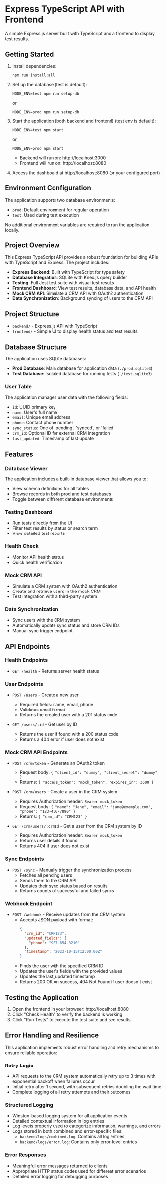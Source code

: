 # Express TypeScript API with Frontend

A simple Express.js server built with TypeScript and a frontend to display test results.

## Getting Started

1. Install dependencies:

   ```
   npm run install:all
   ```

2. Set up the database (test is default):

   ```
   NODE_ENV=test npm run setup-db
   ```

   or

   ```
   NODE_ENV=prod npm run setup-db
   ```

3. Start the application (both backend and frontend) (test env is default):

   ```
   NODE_ENV=test npm start
   ```

   or

   ```
   NODE_ENV=prod npm start
   ```

   - Backend will run on: http://localhost:3000
   - Frontend will run on: http://localhost:8080

4. Access the dashboard at http://localhost:8080 (or your configured port)

## Environment Configuration

The application supports two database environments:

- `prod`: Default environment for regular operation
- `test`: Used during test execution

No additional environment variables are required to run the application locally.

## Project Overview

This Express TypeScript API provides a robust foundation for building APIs with TypeScript and Express. The project includes:

- **Express Backend**: Built with TypeScript for type safety
- **Database Integration**: SQLite with Knex.js query builder
- **Testing**: Full Jest test suite with visual test results
- **Frontend Dashboard**: View test results, database data, and API health
- **Mock CRM API**: Simulate a CRM API with OAuth2 authentication
- **Data Synchronization**: Background syncing of users to the CRM API

## Project Structure

- `backend/` - Express.js API with TypeScript
- `frontend/` - Simple UI to display health status and test results

## Database Structure

The application uses SQLite databases:

- **Prod Database**: Main database for application data (`./prod.sqlite3`)
- **Test Database**: Isolated database for running tests (`./test.sqlite3`)

### User Table

The application manages user data with the following fields:

- `id`: UUID primary key
- `name`: User's full name
- `email`: Unique email address
- `phone`: Contact phone number
- `sync_status`: One of 'pending', 'synced', or 'failed'
- `crm_id`: Optional ID for external CRM integration
- `last_updated`: Timestamp of last update

## Features

### Database Viewer

The application includes a built-in database viewer that allows you to:

- View schema definitions for all tables
- Browse records in both prod and test databases
- Toggle between different database environments

### Testing Dashboard

- Run tests directly from the UI
- Filter test results by status or search term
- View detailed test reports

### Health Check

- Monitor API health status
- Quick health verification

### Mock CRM API

- Simulate a CRM system with OAuth2 authentication
- Create and retrieve users in the mock CRM
- Test integration with a third-party system

### Data Synchronization

- Sync users with the CRM system
- Automatically update sync status and store CRM IDs
- Manual sync trigger endpoint

## API Endpoints

### Health Endpoints

- `GET /health` - Returns server health status

### User Endpoints

- `POST /users` - Create a new user

  - Required fields: name, email, phone
  - Validates email format
  - Returns the created user with a 201 status code

- `GET /users/:id` - Get user by ID
  - Returns the user if found with a 200 status code
  - Returns a 404 error if user does not exist

### Mock CRM API Endpoints

- `POST /crm/token` - Generate an OAuth2 token

  - Request body: `{ "client_id": "dummy", "client_secret": "dummy" }`
  - Returns: `{ "access_token": "mock_token", "expires_in": 3600 }`

- `POST /crm/users` - Create a user in the CRM system

  - Requires Authorization header: `Bearer mock_token`
  - Request body: `{ "name": "Jane", "email": "jane@example.com", "phone": "123-456-7890" }`
  - Returns: `{ "crm_id": "CRM123" }`

- `GET /crm/users/:crmId` - Get a user from the CRM system by ID
  - Requires Authorization header: `Bearer mock_token`
  - Returns user details if found
  - Returns 404 if user does not exist

### Sync Endpoints

- `POST /sync` - Manually trigger the synchronization process
  - Fetches all pending users
  - Sends them to the CRM API
  - Updates their sync status based on results
  - Returns counts of successful and failed syncs

### Webhook Endpoint

- `POST /webhook` - Receive updates from the CRM system
  - Accepts JSON payload with format:
    ```json
    {
      "crm_id": "CRM123",
      "updated_fields": {
        "phone": "987-654-3210"
      },
      "timestamp": "2023-10-15T12:00:00Z"
    }
    ```
  - Finds the user with the specified CRM ID
  - Updates the user's fields with the provided values
  - Updates the last_updated timestamp
  - Returns 200 OK on success, 404 Not Found if user doesn't exist

## Testing the Application

1. Open the frontend in your browser: http://localhost:8080
2. Click "Check Health" to verify the backend is working
3. Click "Run Tests" to execute the test suite and see results

## Error Handling and Resilience

This application implements robust error handling and retry mechanisms to ensure reliable operation:

### Retry Logic

- API requests to the CRM system automatically retry up to 3 times with exponential backoff when failures occur
- Initial retry after 1 second, with subsequent retries doubling the wait time
- Complete logging of all retry attempts and their outcomes

### Structured Logging

- Winston-based logging system for all application events
- Detailed contextual information in log entries
- Log levels properly used to categorize information, warnings, and errors
- Logs stored in both combined and error-specific files:
  - `backend/logs/combined.log`: Contains all log entries
  - `backend/logs/error.log`: Contains only error-level entries

### Error Responses

- Meaningful error messages returned to clients
- Appropriate HTTP status codes used for different error scenarios
- Detailed error logging for debugging purposes
